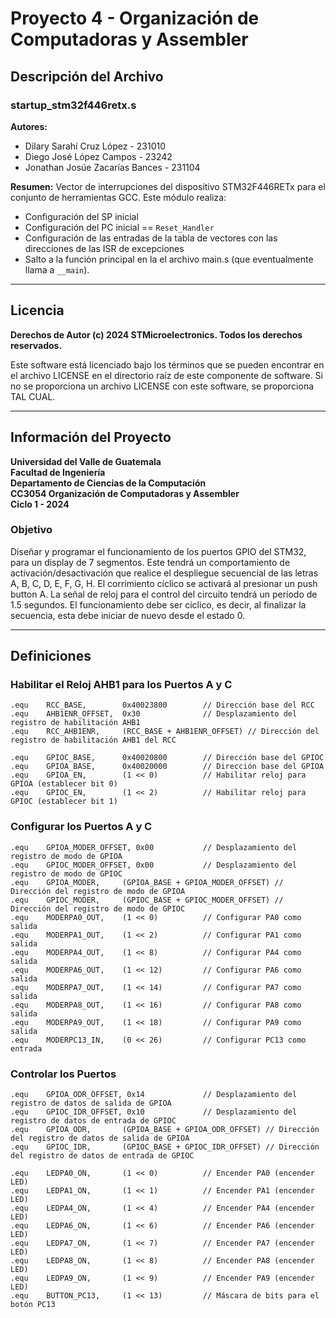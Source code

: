 # Proyecto 4 - Organización de Computadoras y Assembler

## Descripción del Archivo

### startup_stm32f446retx.s

**Autores:**
- Dilary Sarahí Cruz López - 231010
- Diego José López Campos - 23242
- Jonathan Josúe Zacarías Bances - 231104

**Resumen:**
Vector de interrupciones del dispositivo STM32F446RETx para el conjunto de herramientas GCC. Este módulo realiza:
- Configuración del SP inicial
- Configuración del PC inicial == `Reset_Handler`
- Configuración de las entradas de la tabla de vectores con las direcciones de las ISR de excepciones
- Salto a la función principal en la el archivo main.s (que eventualmente llama a `__main`).

---

## Licencia

**Derechos de Autor (c) 2024 STMicroelectronics. Todos los derechos reservados.**

Este software está licenciado bajo los términos que se pueden encontrar en el archivo LICENSE en el directorio raíz de este componente de software. Si no se proporciona un archivo LICENSE con este software, se proporciona TAL CUAL.

---

## Información del Proyecto

**Universidad del Valle de Guatemala**  
**Facultad de Ingeniería**  
**Departamento de Ciencias de la Computación**  
**CC3054 Organización de Computadoras y Assembler**  
**Ciclo 1 - 2024**  

### Objetivo

Diseñar y programar el funcionamiento de los puertos GPIO del STM32, para un display de 7 segmentos. Este tendrá un comportamiento de activación/desactivación que realice el despliegue secuencial de las letras A, B, C, D, E, F, G, H. El corrimiento cíclico se activará al presionar un push button A. La señal de reloj para el control del circuito tendrá un período de 1.5 segundos. El funcionamiento debe ser cíclico, es decir, al finalizar la secuencia, esta debe iniciar de nuevo desde el estado 0.

---

## Definiciones

### Habilitar el Reloj AHB1 para los Puertos A y C

```assembly
.equ    RCC_BASE,        0x40023800        // Dirección base del RCC
.equ    AHB1ENR_OFFSET,  0x30              // Desplazamiento del registro de habilitación AHB1
.equ    RCC_AHB1ENR,     (RCC_BASE + AHB1ENR_OFFSET) // Dirección del registro de habilitación AHB1 del RCC

.equ    GPIOC_BASE,      0x40020800        // Dirección base del GPIOC
.equ    GPIOA_BASE,      0x40020000        // Dirección base del GPIOA
.equ    GPIOA_EN,        (1 << 0)          // Habilitar reloj para GPIOA (establecer bit 0)
.equ    GPIOC_EN,        (1 << 2)          // Habilitar reloj para GPIOC (establecer bit 1)

```
### Configurar los Puertos A y C
```assembly
.equ    GPIOA_MODER_OFFSET, 0x00           // Desplazamiento del registro de modo de GPIOA
.equ    GPIOC_MODER_OFFSET, 0x00           // Desplazamiento del registro de modo de GPIOC
.equ    GPIOA_MODER,     (GPIOA_BASE + GPIOA_MODER_OFFSET) // Dirección del registro de modo de GPIOA
.equ    GPIOC_MODER,     (GPIOC_BASE + GPIOC_MODER_OFFSET) // Dirección del registro de modo de GPIOC
.equ    MODERPA0_OUT,    (1 << 0)          // Configurar PA0 como salida
.equ    MODERPA1_OUT,    (1 << 2)          // Configurar PA1 como salida
.equ    MODERPA4_OUT,    (1 << 8)          // Configurar PA4 como salida
.equ    MODERPA6_OUT,    (1 << 12)         // Configurar PA6 como salida
.equ    MODERPA7_OUT,    (1 << 14)         // Configurar PA7 como salida
.equ    MODERPA8_OUT,    (1 << 16)         // Configurar PA8 como salida
.equ    MODERPA9_OUT,    (1 << 18)         // Configurar PA9 como salida
.equ    MODERPC13_IN,    (0 << 26)         // Configurar PC13 como entrada
```

### Controlar los Puertos
```assembly
.equ    GPIOA_ODR_OFFSET, 0x14             // Desplazamiento del registro de datos de salida de GPIOA
.equ    GPIOC_IDR_OFFSET, 0x10             // Desplazamiento del registro de datos de entrada de GPIOC
.equ    GPIOA_ODR,       (GPIOA_BASE + GPIOA_ODR_OFFSET) // Dirección del registro de datos de salida de GPIOA
.equ    GPIOC_IDR,       (GPIOC_BASE + GPIOC_IDR_OFFSET) // Dirección del registro de datos de entrada de GPIOC

.equ    LEDPA0_ON,       (1 << 0)          // Encender PA0 (encender LED)
.equ    LEDPA1_ON,       (1 << 1)          // Encender PA1 (encender LED)
.equ    LEDPA4_ON,       (1 << 4)          // Encender PA4 (encender LED)
.equ    LEDPA6_ON,       (1 << 6)          // Encender PA6 (encender LED)
.equ    LEDPA7_ON,       (1 << 7)          // Encender PA7 (encender LED)
.equ    LEDPA8_ON,       (1 << 8)          // Encender PA8 (encender LED)
.equ    LEDPA9_ON,       (1 << 9)          // Encender PA9 (encender LED)
.equ    BUTTON_PC13,     (1 << 13)         // Máscara de bits para el botón PC13

```
